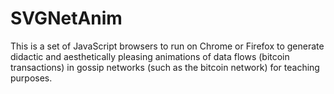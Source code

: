# SVGNetAnim

This is a set of JavaScript browsers to run on Chrome or Firefox to
generate didactic and aesthetically pleasing animations of data flows
(bitcoin transactions) in gossip networks (such as the bitcoin network)
for teaching purposes.

